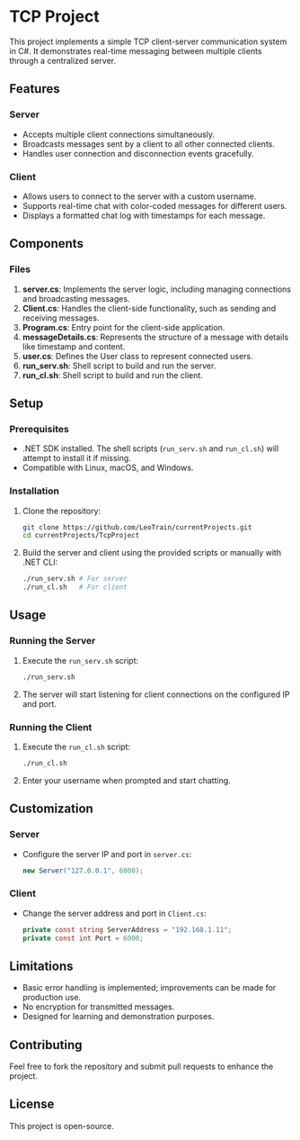 # TCP Project

This project implements a simple TCP client-server communication system in C#. It demonstrates real-time messaging between multiple clients through a centralized server.

## Features

### Server
- Accepts multiple client connections simultaneously.
- Broadcasts messages sent by a client to all other connected clients.
- Handles user connection and disconnection events gracefully.

### Client
- Allows users to connect to the server with a custom username.
- Supports real-time chat with color-coded messages for different users.
- Displays a formatted chat log with timestamps for each message.

## Components

### Files
1. **server.cs**: Implements the server logic, including managing connections and broadcasting messages.
2. **Client.cs**: Handles the client-side functionality, such as sending and receiving messages.
3. **Program.cs**: Entry point for the client-side application.
4. **messageDetails.cs**: Represents the structure of a message with details like timestamp and content.
5. **user.cs**: Defines the User class to represent connected users.
6. **run_serv.sh**: Shell script to build and run the server.
7. **run_cl.sh**: Shell script to build and run the client.

## Setup

### Prerequisites
- .NET SDK installed. The shell scripts (`run_serv.sh` and `run_cl.sh`) will attempt to install it if missing.
- Compatible with Linux, macOS, and Windows.

### Installation
1. Clone the repository:
   ```bash
   git clone https://github.com/LeoTrain/currentProjects.git
   cd currentProjects/TcpProject
   ```
2. Build the server and client using the provided scripts or manually with .NET CLI:
   ```bash
   ./run_serv.sh # For server
   ./run_cl.sh   # For client
   ```

## Usage

### Running the Server
1. Execute the `run_serv.sh` script:
   ```bash
   ./run_serv.sh
   ```
2. The server will start listening for client connections on the configured IP and port.

### Running the Client
1. Execute the `run_cl.sh` script:
   ```bash
   ./run_cl.sh
   ```
2. Enter your username when prompted and start chatting.

## Customization

### Server
- Configure the server IP and port in `server.cs`:
  ```csharp
  new Server("127.0.0.1", 6000);
  ```

### Client
- Change the server address and port in `Client.cs`:
  ```csharp
  private const string ServerAddress = "192.168.1.11";
  private const int Port = 6000;
  ```

## Limitations
- Basic error handling is implemented; improvements can be made for production use.
- No encryption for transmitted messages.
- Designed for learning and demonstration purposes.

## Contributing
Feel free to fork the repository and submit pull requests to enhance the project.

## License
This project is open-source.

